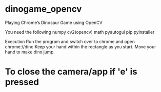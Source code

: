 # dinogame_opencv
Playing Chrome’s Dinosaur Game using OpenCV

You need the following
numpy
cv2(opencv)
math
pyautogui
pip
pyinstaller

Execution
Run the program and switch over to chrome and open chrome://dino
Keep your hand within the rectangle as you start. Move your hand to make dino jump.

 # To close the camera/app if 'e' is pressed
